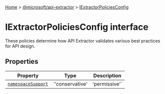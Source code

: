 [Home](./index) &gt; [@microsoft/api-extractor](api-extractor.md) &gt; [IExtractorPoliciesConfig](api-extractor.iextractorpoliciesconfig.md)

# IExtractorPoliciesConfig interface

These policies determine how API Extractor validates various best practices for API design.

## Properties

|  Property | Type | Description |
|  --- | --- | --- |
|  [`namespaceSupport`](api-extractor.iextractorpoliciesconfig.namespacesupport.md) | `'conservative' | 'permissive'` | Controls how API Extractor treats the TypeScript namespace keyword: <p/> conservative - (the default) namespaces may only be used to represent tables of constants <p/> permissive - arbitrary nesting of namespaces is allowed |

